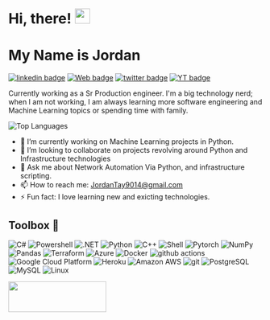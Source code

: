<h1>Hi, there! <img src="https://emojis.slackmojis.com/emojis/images/1536351075/4594/blob-wave.gif?1536351075" width="30"/> </h1>

# My Name is Jordan

[![linkedin badge](https://img.shields.io/badge/JordanTaylor-30302f?style=for-the-badge&logo=linkedin)](https://www.linkedin.com/in/jordan-taylor-3555aba6/)
[![Web badge](https://img.shields.io/badge/WebSite-30302f?style=for-the-badge&logo=google_chrome)](https://justjordant.com/)
[![twitter badge](https://img.shields.io/badge/@Just_Jordan_T-30302f?style=for-the-badge&logo=twitter)](https://twitter.com/Just_Jordan_T)
[![YT badge](https://img.shields.io/badge/JordanT-30302f?style=for-the-badge&logo=YouTube)](https://www.youtube.com/channel/UCWMddXhNGWkzBYYS9cv-7Qg?view_as=subscriber)

Currently working as a Sr Production engineer. I'm a big technology nerd; when I am not working, I am always learning more software engineering and Machine Learning topics or spending time with family.

![Top Languages](https://github-readme-stats.vercel.app/api/top-langs/?username=JustJordanT&layout=compact)


- 🔭 I’m currently working on Machine Learning projects in Python.
- 👯 I’m looking to collaborate on projects revolving around Python and Infrastructure technologies 
- 💬 Ask me about Network Automation Via Python, and infrastructure scripting.
- 📫 How to reach me: JordanTay9014@gmail.com
- ⚡ Fun fact: I love learning new and exicting technologies.

## Toolbox 🧰 

<p align="left">
  <img alt="C#" src="https://img.shields.io/badge/C%23-239120?style=for-the-badge&logo=c-sharp&logoColor=white" />
  <img alt="Powershell" src="https://img.shields.io/badge/Powershell-0089D6?style=for-the-badge&logo=powershell&logoColor=white" />
  <img alt=".NET" src="https://img.shields.io/badge/.NET-5C2D91?style=for-the-badge&logo=.net&logoColor=white" />
  <img alt="Python" src="https://img.shields.io/badge/Python-3776AB?style=for-the-badge&logo=python&logoColor=white"/>
  <img alt="C++" src="https://img.shields.io/badge/C%2B%2B-00599C?style=for-the-badge&logo=c%2B%2B&logoColor=white"/>
  <img alt="Shell" src="https://img.shields.io/badge/Shell_Script-121011?style=for-the-badge&logo=gnu-bash&logoColor=white"/>
  <img alt="Pytorch" src="https://img.shields.io/badge/-Pytorch-F37626?style=for-the-badge&logo=Pytorch&logoColor=white" />
  <img alt="NumPy" src="https://img.shields.io/badge/-Numpy-46a2f1?style=for-the-badge&logo=Numpy&logoColor=white" />
  <img alt="Pandas" src="https://img.shields.io/badge/-Pandas-000000?style=for-the-badge&logo=Pandas&logoColor=white" />
  <img alt="Terraform" src="https://img.shields.io/badge/-Terraform-623ce4?style=for-the-badge&logo=terraform&logoColor=white" />
  <img alt="Azure" src="https://img.shields.io/badge/Microsoft_Azure-0089D6?style=for-the-badge&logo=microsoft-azure&logoColor=white" /> 
  <img alt="Docker" src="https://img.shields.io/badge/-Docker-46a2f1?style=for-the-badge&logo=docker&logoColor=white" />
  <img alt="github actions" src="https://img.shields.io/badge/-Github_Actions-2088FF?style=for-the-badge&logo=github-actions&logoColor=white" />
  <img alt="Google Cloud Platform" src="https://img.shields.io/badge/-Google_Cloud_Platform-1a73e8?style=for-the-badge&logo=google-cloud&logoColor=white" />
  <img alt="Heroku" src="https://img.shields.io/badge/Heroku-430098?style=for-the-badge&logo=heroku&logoColor=white" />
  <img alt="Amazon AWS" src="https://img.shields.io/badge/Amazon_AWS-F37626?style=for-the-badge&logo=amazon-aws&logoColor=white" />
  <img alt="git" src="https://img.shields.io/badge/-Git-F05032?style=for-the-badge&logo=git&logoColor=white" />
  <img alt="PostgreSQL" src="https://img.shields.io/badge/PostgreSQL-316192?style=for-the-badge&logo=postgresql&logoColor=white" />
  <img alt="MySQL" src="https://img.shields.io/badge/MySQL-00000F?style=for-the-badge&logo=mysql&logoColor=white" />
  <img alt="Linux" src="https://img.shields.io/badge/-Linux-FCC624?style=for-the-badge&logo=linux&logoColor=white" />

</p>
  
<p align="left">
 <a href="https://www.buymeacoffee.com/JustJordanT" target="_blank">
  <img src="https://cdn.buymeacoffee.com/buttons/v2/default-orange.png" height="61" width="194" />
 </a>
</p>

<!--
**JustJordanT/JustJordanT** is a ✨ _special_ ✨ repository because its `README.md` (this file) appears on your GitHub profile.

Here are some ideas to get you started:

- 🔭 I’m currently working on ...
- 🌱 I’m currently learning ...
- 👯 I’m looking to collaborate on ...
- 🤔 I’m looking for help with ...
- 💬 Ask me about ...
- 📫 How to reach me: ...
- 😄 Pronouns: ...
- ⚡ Fun fact: ...

## Get in touch



-->
